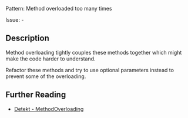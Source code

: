 Pattern: Method overloaded too many times

Issue: -

## Description

Method overloading tightly couples these methods together which might make the code harder to understand. 

Refactor these methods and try to use optional parameters instead to prevent some of the overloading.

## Further Reading

* [Detekt - MethodOverloading](https://detekt.dev/docs/rules/complexity/#methodoverloading)